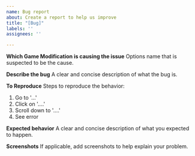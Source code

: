 ```yaml
---
name: Bug report
about: Create a report to help us improve
title: "[Bug]"
labels: ''
assignees: ''

---
```


**Which Game Modification is causing the issue**
Options name that is suspected to be the cause.

**Describe the bug**
A clear and concise description of what the bug is.

**To Reproduce**
Steps to reproduce the behavior:
1. Go to '...'
2. Click on '....'
3. Scroll down to '....'
4. See error

**Expected behavior**
A clear and concise description of what you expected to happen.

**Screenshots**
If applicable, add screenshots to help explain your problem.
